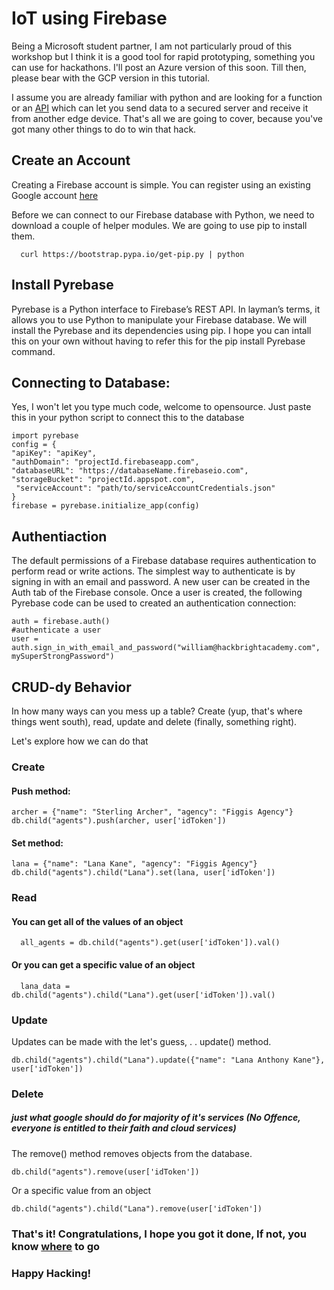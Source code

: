 # IoT using Firebase

Being a Microsoft student partner, I am not particularly proud of this workshop but I think it is a good tool for rapid prototyping, something you can use for hackathons. I'll post an Azure version of this soon. Till then, please bear with the GCP version in this tutorial.

I assume you are already familiar with python and are looking for a function or an [API](https://www.infoworld.com/article/3269878/what-is-an-api-application-programming-interfaces-explained.html) which can let you send data to a secured server and receive it from another edge device.
That's all we are going to cover, because you've got many other things to do to win that hack.

## Create an Account

Creating a Firebase account is simple. You can register using an existing Google account [here](https://firebase.google.com/)

Before we can connect to our Firebase database with Python, we need to download a couple of helper modules. We are going to use pip to install them.

      curl https://bootstrap.pypa.io/get-pip.py | python

## Install Pyrebase

Pyrebase is a Python interface to Firebase’s REST API. 
In layman’s terms, it allows you to use Python to manipulate your Firebase database. We will install the Pyrebase and its dependencies using pip. I hope you can intall this on your own without having to refer this for the pip install Pyrebase command.

## Connecting to Database:

Yes, I won't let you type much code, welcome to opensource. Just paste this in your python script to connect this to the database


    import pyrebase
    config = {
    "apiKey": "apiKey",
    "authDomain": "projectId.firebaseapp.com",
    "databaseURL": "https://databaseName.firebaseio.com",
    "storageBucket": "projectId.appspot.com",
     "serviceAccount": "path/to/serviceAccountCredentials.json"
    }
    firebase = pyrebase.initialize_app(config)

## Authentiaction

The default permissions of a Firebase database requires authentication to perform read or write actions. The simplest way to authenticate is by signing in with an email and password. A new user can be created in the Auth tab of the Firebase console. Once a user is created, the following Pyrebase code can be used to created an authentication connection:

    auth = firebase.auth()
    #authenticate a user
    user = auth.sign_in_with_email_and_password("william@hackbrightacademy.com", mySuperStrongPassword")

## CRUD-dy Behavior

In how many ways can you mess up a table? Create (yup, that's where things went south), read, update and delete (finally, something right). 

Let's explore how we can do that

### Create

#### Push method: 

    archer = {"name": "Sterling Archer", "agency": "Figgis Agency"}
    db.child("agents").push(archer, user['idToken'])

#### Set method:
    lana = {"name": "Lana Kane", "agency": "Figgis Agency"}
    db.child("agents").child("Lana").set(lana, user['idToken'])

### Read 

#### You can get all of the values of an object
  
      all_agents = db.child("agents").get(user['idToken']).val()

#### Or you can get a specific value of an object

      lana_data = db.child("agents").child("Lana").get(user['idToken']).val()

### Update

Updates can be made with the let's guess, 
.
.
update() method.

    db.child("agents").child("Lana").update({"name": "Lana Anthony Kane"}, user['idToken'])

### Delete 
##### just what google should do for majority of it's services (No Offence, everyone is entitled to their faith and cloud services)

The remove() method removes objects from the database. 
    
    db.child("agents").remove(user['idToken'])

Or a specific value from an object
    
    db.child("agents").child("Lana").remove(user['idToken'])


### That's it! Congratulations, I hope you got it done, If not, you know [where](https://medium.com/@scosta/why-firebase-sucks-ce5d2302eb20) to go
### Happy Hacking!
